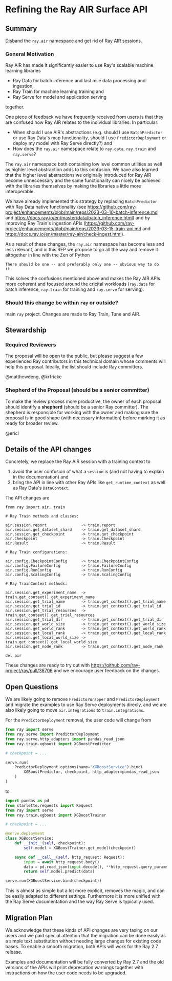 # Refining the Ray AIR Surface API

## Summary

Disband the `ray.air` namespace and get rid of Ray AIR sessions.

### General Motivation

Ray AIR has made it significantly easier to use Ray's scalable machine learning
libraries
- Ray Data for batch inference and last mile data processing and ingestion,
- Ray Train for machine learning training and
- Ray Serve for model and application serving

together.

One piece of feedback we have frequently received from users is that they are confused how Ray AIR
relates to the individual libraries. In particular:
- When should I use AIR's abstractions (e.g. should I use `BatchPredictor` or use Ray Data's map functionality,
should I use `PredictorDeployment` or deploy my model with Ray Serve directly?) and
- How does the `ray.air` namespace relate to `ray.data`, `ray.train` and `ray.serve`?

The `ray.air` namespace both containing low level common utilities as well as highler level
abstraction adds to this confusion. We have also learned that the higher level abstractions we
originally introduced for Ray AIR become unneccessary and the same functionality can nicely be achieved
with the libraries themselves by making the libraries a little more interoperable.

We have already implemented this strategy by replacing `BatchPredictor` with Ray Data native functionality
(see https://github.com/ray-project/enhancements/blob/main/reps/2023-03-10-batch-inference.md and
https://docs.ray.io/en/master/data/batch_inference.html) and by
improving Ray Train's ingestion APIs
(https://github.com/ray-project/enhancements/blob/main/reps/2023-03-15-train-api.md and
https://docs.ray.io/en/master/ray-air/check-ingest.html).

As a result of these changes, the `ray.air` namespace has become less and less relevant, and in this
REP we propose to go all the way and remove it altogether in line with the Zen of Python
```
There should be one -- and preferably only one -- obvious way to do it.
```
This solves the confusions mentioned above and makes the Ray AIR APIs more coherent and focused around
the cricital workloads (`ray.data` for batch inference, `ray.train` for training and `ray.serve` for serving).

### Should this change be within `ray` or outside?

main `ray` project. Changes are made to Ray Train, Tune and AIR.

## Stewardship

### Required Reviewers
The proposal will be open to the public, but please suggest a few experienced Ray contributors in this technical domain whose comments will help this proposal. Ideally, the list should include Ray committers.

@matthewdeng, @krfricke

### Shepherd of the Proposal (should be a senior committer)
To make the review process more productive, the owner of each proposal should identify a **shepherd** (should be a senior Ray committer). The shepherd is responsible for working with the owner and making sure the proposal is in good shape (with necessary information) before marking it as ready for broader review.

@ericl

## Details of the API changes

Concretely, we replace the Ray AIR session with a training context to
1. avoid the user confusion of what a `session` is (and not having to explain in the documentation) and
2. bring the API in line with other Ray APIs like `get_runtime_context` as well as Ray Data's `DataContext`.

The API changes are
```
from ray import air, train

# Ray Train methods and classes:

air.session.report               -> train.report
air.session.get_dataset_shard    -> train.get_dataset_shard
air.session.get_checkpoint       -> train.get_checkpoint
air.Checkpoint                   -> train.Checkpoint
air.Result                       -> train.Result

# Ray Train configurations:

air.config.CheckpointConfig      -> train.CheckpointConfig
air.config.FailureConfig         -> train.FailureConfig
air.config.RunConfig             -> train.RunConfig
air.config.ScalingConfig         -> train.ScalingConfig

# Ray TrainContext methods:

air.session.get_experiment_name  -> train.get_context().get_experiment_name
air.session.get_trial_name       -> train.get_context().get_trial_name
air.session.get_trial_id         -> train.get_context().get_trial_id
air.session.get_trial_resources  -> train.get_context().get_trial_resources
air.session.get_trial_dir        -> train.get_context().get_trial_dir
air.session.get_world_size       -> train.get_context().get_world_size
air.session.get_world_rank       -> train.get_context().get_world_rank
air.session.get_local_rank       -> train.get_context().get_local_rank
air.session.get_local_world_size -> train.get_context().get_local_world_size
air.session.get_node_rank        -> train.get_context().get_node_rank

del air
```

These changes are ready to try out with https://github.com/ray-project/ray/pull/36706 and we encourage user feedback on the changes.

## Open Questions

We are likely going to remove `PredictorWrapper` and `PredictorDeployment` and migrate the examples to use Ray Serve deployments
direcly, and we are also likely going to move `air.integrations` to `train.integrations`.

For the `PredictorDeployment` removal, the user code will change from
```python
from ray import serve
from ray.serve import PredictorDeployment
from ray.serve.http_adapters import pandas_read_json
from ray.train.xgboost import XGBoostPredictor

# checkpoint = ...

serve.run(
    PredictorDeployment.options(name="XGBoostService").bind(
        XGBoostPredictor, checkpoint, http_adapter=pandas_read_json
    )
)
```
to
```python
import pandas as pd
from starlette.requests import Request
from ray import serve
from ray.train.xgboost import XGBoostTrainer

# checkpoint = ...

@serve.deployment
class XGBoostService:
    def __init__(self, checkpoint):
        self.model = XGBoostTrainer.get_model(checkpoint)

    async def __call__(self, http_request: Request):
        input = await http_request.body()
        data = pd.read_json(input.decode(), **http_request.query_params)
        return self.model.predict(data)

serve.run(XGBoostService.bind(checkpoint))
```

This is almost as simple but a lot more explicit, removes the magic, and can
be easily adapted to different settings. Furthermore it is more unified with
the Ray Serve documentation and the way Ray Serve is typically used.

## Migration Plan

We acknowledge that these kinds of API changes are very taxing on our users and we paid special attention that the migration can be done
easily as a simple text substitution without needing large changes for existing code bases. To enable a smooth migration, both APIs will
work for the Ray 2.7 release.

Examples and documentation will be fully converted by Ray 2.7 and the old versions of the APIs will print deprecation warnings together
with instructions on how the user code needs to be upgraded.
